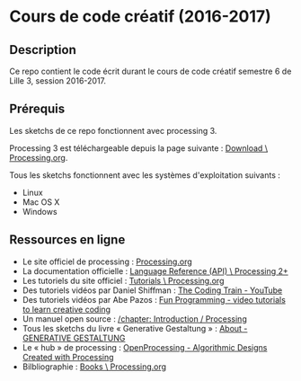 # Cours de code créatif (2016-2017)

## Description

Ce repo contient le code écrit durant le cours de code créatif semestre 6 de Lille 3, session 2016-2017.

## Prérequis

Les sketchs de ce repo fonctionnent avec processing 3.

Processing 3 est téléchargeable depuis la page suivante : [Download \ Processing.org](https://processing.org/download/?processing).

Tous les sketchs fonctionnent avec les systèmes d'exploitation suivants :
- Linux
- Mac OS X
- Windows

## Ressources en ligne

- Le site officiel de processing : [Processing.org](https://processing.org/)
- La documentation officielle : [Language Reference (API) \ Processing 2+](https://processing.org/reference/)
- Les tutoriels du site officiel : [Tutorials \ Processing.org](https://processing.org/tutorials/)
- Des tutoriels vidéos par Daniel Shiffman : [The Coding Train - YouTube](https://www.youtube.com/user/shiffman)
- Des tutoriels vidéos par Abe Pazos : [Fun Programming - video tutorials to learn creative coding](https://www.funprogramming.org/)
- Un manuel open source : [/chapter: Introduction / Processing](https://fr.flossmanuals.net/processing/introduction/)
- Tous les sketchs du livre « Generative Gestaltung » : [About - GENERATIVE GESTALTUNG](http://www.generative-gestaltung.de/)
- Le « hub » de processing : [OpenProcessing - Algorithmic Designs Created with Processing](https://www.openprocessing.org/)
- Bilbliographie : [Books \ Processing.org](https://processing.org/books/)

